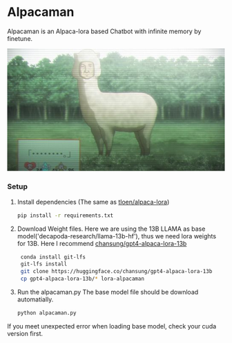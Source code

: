 # Alpacaman
Alpacaman is an Alpaca-lora based Chatbot with infinite memory by finetune. 

![alt text](https://github.com/doxtor6/Alpacaman/blob/main/alpacaman_sg.jpg)

### Setup

1. Install dependencies (The same as [tloen/alpaca-lora](https://github.com/tloen/alpaca-lora/))

   ```bash
   pip install -r requirements.txt
   ```
2. Download Weight files.
   Here we are using the 13B LLAMA as base model('decapoda-research/llama-13b-hf'), thus we need lora weights for 13B. Here I recommend [chansung/gpt4-alpaca-lora-13b](https://huggingface.co/chansung/gpt4-alpaca-lora-13b)
   
   

   ```bash
    conda install git-lfs
    git-lfs install
    git clone https://huggingface.co/chansung/gpt4-alpaca-lora-13b
    cp gpt4-alpaca-lora-13b/* lora-alpacaman
   ```

3. Run the alpacaman.py
   The base model file should be download automatially.
   ```bash
   python alpacaman.py
   ```
If you meet unexpected error when loading base model, check your cuda version first.
